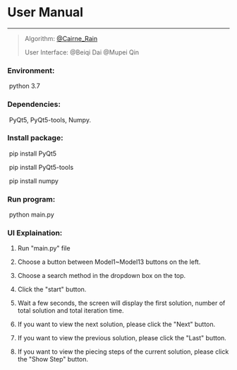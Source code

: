 # **User Manual**

-----

>  Algorithm: [@Cairne_Rain](https://github.com/CairneRain)
>
> User Interface: @Beiqi Dai @Mupei Qin

### **Environment:**

​    python 3.7

 

### **Dependencies:** 

​    PyQt5, PyQt5-tools, Numpy.

 

### **Install package:**

​    pip install PyQt5

​    pip install PyQt5-tools

​    pip install numpy

 

### **Run program:**

​    python main.py

 

### **UI Explaination:**

1. Run "main.py" file

2. Choose a button between Model1~Model13 buttons on the left.

3. Choose a search method in the dropdown box on the top.

4. Click the "start" button.

5. Wait a few seconds, the screen will display the first solution, number of total solution and total iteration time.

6. If you want to view the next solution, please click the "Next" button.

7. If you want to view the previous solution, please click the "Last" button.

8. If you want to view the piecing steps of the current solution, please click the "Show Step" button.